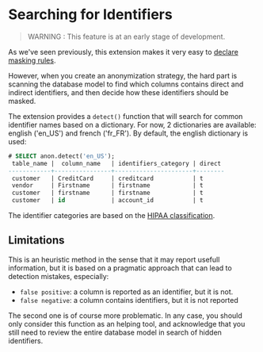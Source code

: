 Searching for Identifiers
===============================================================================

> WARNING : This feature is at an early stage of development.

As we've seen previously, this extension makes it very easy to
[declare masking rules].

[declare masking rules]: declare_masking_rules/

However, when you create an anonymization strategy, the hard part is
scanning the database model to find which columns contains direct and indirect
identifiers, and then decide how these identifiers should be masked.

The extension provides a `detect()` function that will search for common
identifier names based on a dictionary. For now, 2 dictionaries are available:
english ('en_US') and french ('fr_FR'). By default, the english dictionary is
used:

```sql
# SELECT anon.detect('en_US');
 table_name |  column_name   | identifiers_category | direct
------------+----------------+----------------------+--------
 customer   | CreditCard     | creditcard           | t
 vendor     | Firstname      | firstname            | t
 customer   | firstname      | firstname            | t
 customer   | id             | account_id           | t
```

The identifier categories are based on the [HIPAA classification].

[HIPAA classification]: https://www.luc.edu/its/aboutits/itspoliciesguidelines/hipaainformation/18hipaaidentifiers/

Limitations
---------------------------------------------------------------------------------

This is an heuristic method in the sense that it may report usefull information,
but it is based on a pragmatic approach that can lead to detection mistakes,
especially:

* `false positive`: a column is reported as an identifier, but it is not.
* `false negative`: a column contains identifiers, but it is not reported

The second one is of course more problematic. In any case, you should only
consider this function as an helping tool, and acknowledge that you still need
to review the entire database model in search of hidden identifiers.
